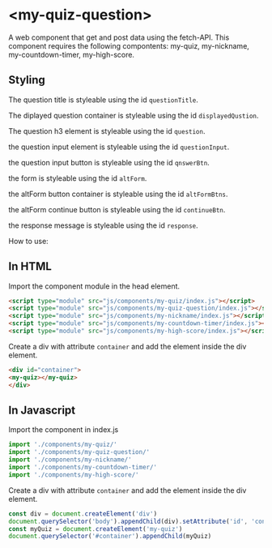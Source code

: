 # &lt;my-quiz-question&gt;

A web component that get and post data using the fetch-API. This component requires the following compontents: my-quiz, my-nickname, my-countdown-timer, my-high-score.

## Styling

The question title is styleable using the id `questionTitle`.

The diplayed question container is styleable using the id `displayedQustion`.

The question h3 element is styleable using the id `question`.

the question input element is styleable using the id `questionInput`.

the question input button is styleable using the id `qnswerBtn`.

the form is styleable using the id `altForm`.

the altForm button container is styleable using the id `altFormBtns`.

the altForm continue button is styleable using the id `continueBtn`.

the response message is styleable using the id `response`.

How to use:

## In HTML
Import the component module in the head element.
```HTML
<script type="module" src="js/components/my-quiz/index.js"></script>
<script type="module" src="js/components/my-quiz-question/index.js"></script>
<script type="module" src="js/components/my-nickname/index.js"></script>
<script type="module" src="js/components/my-countdown-timer/index.js"></script>
<script type="module" src="js/components/my-high-score/index.js"></script>
```

Create a div with attribute `container` and add the element inside the div element.
```HTML
<div id="container">
<my-quiz></my-quiz>
</div>
```

## In Javascript
Import the component in index.js
```Javascript
import './components/my-quiz/'
import './components/my-quiz-question/'
import './components/my-nickname/'
import './components/my-countdown-timer/'
import './components/my-high-score/'
```
Create a div with attribute `container` and add the element inside the div element.
```Javascript
const div = document.createElement('div')
document.querySelector('body').appendChild(div).setAttribute('id', 'container')
const myQuiz = document.createElement('my-quiz')
document.querySelector('#container').appendChild(myQuiz)
```